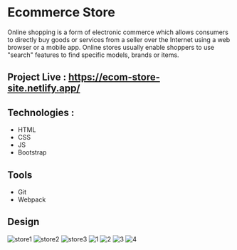 # Ecommerce Store
Online shopping is a form of electronic commerce which allows consumers to directly buy goods or services from a seller over the Internet using a web browser or a mobile app. Online stores usually enable shoppers to use "search" features to find specific models, brands or items.
## Project Live : https://ecom-store-site.netlify.app/
## Technologies :
- HTML
- CSS
- JS
- Bootstrap
## Tools
- Git 
- Webpack
## Design
![store1](https://user-images.githubusercontent.com/59705964/156252013-667058dc-061e-4b8c-a65d-0319fb2dd54a.PNG)
![store2](https://user-images.githubusercontent.com/59705964/156374434-4c86c54e-c3ff-485c-83d8-f37d08029fc8.PNG)
![store3](https://user-images.githubusercontent.com/59705964/156559000-95523832-04f9-441c-8b83-30d230abeae7.PNG)
![1](https://user-images.githubusercontent.com/59705964/158021391-e10b2519-8c73-4842-9623-b005a2ea6c35.PNG)
![2](https://user-images.githubusercontent.com/59705964/158021427-e94c67ce-c76b-4fe5-b362-014a75a7f7d3.PNG)
![3](https://user-images.githubusercontent.com/59705964/158021440-6f2b8d5d-df3f-49a0-9869-e349c081841a.PNG)
![4](https://user-images.githubusercontent.com/59705964/158021452-ab4920e6-6d54-4ce4-8584-706faaa7a916.PNG)


